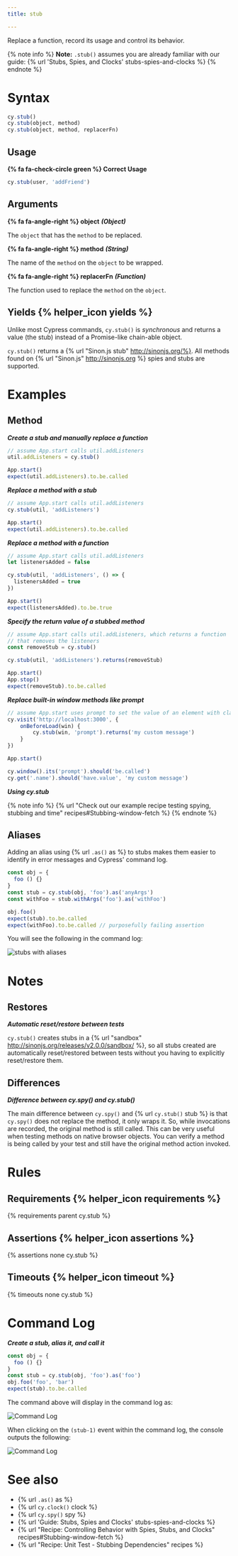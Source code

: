 ```yaml
---
title: stub

---
```


Replace a function, record its usage and control its behavior.

{% note info %}
**Note:** `.stub()` assumes you are already familiar with our guide: {% url 'Stubs, Spies, and Clocks' stubs-spies-and-clocks %}
{% endnote %}

# Syntax

```javascript
cy.stub()
cy.stub(object, method)
cy.stub(object, method, replacerFn)
```

## Usage

**{% fa fa-check-circle green %} Correct Usage**

```javascript
cy.stub(user, 'addFriend')    
```

## Arguments

**{% fa fa-angle-right %} object** ***(Object)***

The `object` that has the `method` to be replaced.

**{% fa fa-angle-right %} method** ***(String)***

The name of the `method` on the `object` to be wrapped.

**{% fa fa-angle-right %} replacerFn** ***(Function)***

The function used to replace the `method` on the `object`.

## Yields {% helper_icon yields %}

Unlike most Cypress commands, `cy.stub()` is *synchronous* and returns a value (the stub) instead of a Promise-like chain-able object.

`cy.stub()` returns a {% url "Sinon.js stub" http://sinonjs.org/%}. All methods found on {% url "Sinon.js" http://sinonjs.org %} spies and stubs are supported.

# Examples

## Method

***Create a stub and manually replace a function***

```javascript
// assume App.start calls util.addListeners
util.addListeners = cy.stub()

App.start()
expect(util.addListeners).to.be.called
```

***Replace a method with a stub***

```javascript
// assume App.start calls util.addListeners
cy.stub(util, 'addListeners')

App.start()
expect(util.addListeners).to.be.called
```

***Replace a method with a function***

```javascript
// assume App.start calls util.addListeners
let listenersAdded = false

cy.stub(util, 'addListeners', () => {
  listenersAdded = true
})

App.start()
expect(listenersAdded).to.be.true
```

***Specify the return value of a stubbed method***

```javascript
// assume App.start calls util.addListeners, which returns a function
// that removes the listeners
const removeStub = cy.stub()

cy.stub(util, 'addListeners').returns(removeStub)

App.start()
App.stop()
expect(removeStub).to.be.called
```

***Replace built-in window methods like prompt***
```javascript
// assume App.start uses prompt to set the value of an element with class "name"
cy.visit('http://localhost:3000', {
    onBeforeLoad(win) {
        cy.stub(win, 'prompt').returns('my custom message')
    }
})

App.start()

cy.window().its('prompt').should('be.called')
cy.get('.name').should('have.value', 'my custom message')
```

***Using cy.stub***

{% note info %}
{% url "Check out our example recipe testing spying, stubbing and time" recipes#Stubbing-window-fetch %}
{% endnote %}

## Aliases

Adding an alias using {% url `.as()` as %} to stubs makes them easier to identify in error messages and Cypress' command log.

```javascript
const obj = {
  foo () {}
}
const stub = cy.stub(obj, 'foo').as('anyArgs')
const withFoo = stub.withArgs('foo').as('withFoo')

obj.foo()
expect(stub).to.be.called
expect(withFoo).to.be.called // purposefully failing assertion
```

You will see the following in the command log:

![stubs with aliases](/img/api/stub/stubs-with-aliases-and-error-in-command-log.png)

# Notes

## Restores

***Automatic reset/restore between tests***

`cy.stub()` creates stubs in a {% url "sandbox" http://sinonjs.org/releases/v2.0.0/sandbox/ %}, so all stubs created are automatically reset/restored between tests without you having to explicitly reset/restore them.

## Differences

***Difference between cy.spy() and cy.stub()***

The main difference between `cy.spy()` and {% url `cy.stub()` stub %} is that `cy.spy()` does not replace the method, it only wraps it. So, while invocations are recorded, the original method is still called. This can be very useful when testing methods on native browser objects. You can verify a method is being called by your test and still have the original method action invoked.

# Rules

## Requirements {% helper_icon requirements %}

{% requirements parent cy.stub %}

## Assertions {% helper_icon assertions %}

{% assertions none cy.stub %}

## Timeouts {% helper_icon timeout %}

{% timeouts none cy.stub %}

# Command Log

***Create a stub, alias it, and call it***

```javascript
const obj = {
  foo () {}
}
const stub = cy.stub(obj, 'foo').as('foo')
obj.foo('foo', 'bar')
expect(stub).to.be.called
```

The command above will display in the command log as:

![Command Log](/img/api/stub/stub-in-command-log.png)

When clicking on the `(stub-1)` event within the command log, the console outputs the following:

![Command Log](/img/api/stub/inspect-the-stubbed-object-and-any-calls-or-arguments-made.png)

# See also

- {% url `.as()` as %}
- {% url `cy.clock()` clock %}
- {% url `cy.spy()` spy %}
- {% url 'Guide: Stubs, Spies and Clocks' stubs-spies-and-clocks %}
- {% url "Recipe: Controlling Behavior with Spies, Stubs, and Clocks" recipes#Stubbing-window-fetch %}
- {% url "Recipe: Unit Test - Stubbing Dependencies" recipes %}
